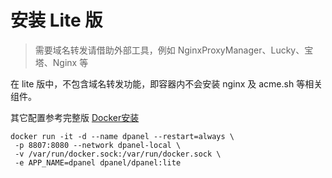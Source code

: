 # 安装 Lite 版

> 需要域名转发请借助外部工具，例如 NginxProxyManager、Lucky、宝塔、Nginx 等

在 lite 版中，不包含域名转发功能，即容器内不会安装 nginx 及 acme.sh 等相关组件。

其它配置参考完整版 [Docker安装](/zh-cn/install/docker)



```
docker run -it -d --name dpanel --restart=always \
 -p 8807:8080 --network dpanel-local \
 -v /var/run/docker.sock:/var/run/docker.sock \
 -e APP_NAME=dpanel dpanel/dpanel:lite

 ```